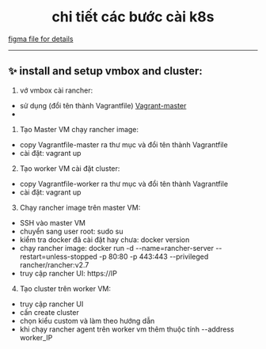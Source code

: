 <h1 align="center"> chi tiết các bước cài k8s </h1> 

[figma file for details](https://github.com/nnbaocuong99/details-k8s-project/tree/main/figma)

---

## ✨ install and setup vmbox and cluster:
1. vớ vmbox cài rancher:
- sử dụng (đổi tên thành Vagrantfile) [Vagrant-master](https://github.com/nnbaocuong99/details-k8s-project/blob/main/document/vagrantfile-master)
- 






























































1. Tạo Master VM chạy rancher image:
- copy Vagrantfile-master ra thư mục và đổi tên thành Vagrantfile
- cài đặt: vagrant up

2. Tạo worker VM cài đặt cluster:
- copy Vagrantfile-worker ra thư mục và đổi tên thành Vagrantfile
- cài đặt: vagrant up

3. Chạy rancher image trên master VM:
- SSH vào master VM
- chuyển sang user root: sudo su
- kiểm tra docker đã cài đặt hay chưa: docker version
- chạy rancher image: docker run -d --name=rancher-server --restart=unless-stopped -p 80:80 -p 443:443 --privileged rancher/rancher:v2.7
- truy cập rancher UI: https://IP

4. Tạo cluster trên worker VM:
- truy cập rancher UI
- cấn create cluster
- chọn kiểu custom và làm theo hướng dẫn
- khi chạy rancher agent trên worker vm thêm thuộc tính --address worker_IP

